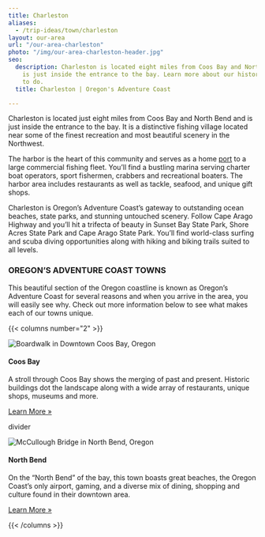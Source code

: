```yaml
---
title: Charleston
aliases:
  - /trip-ideas/town/charleston
layout: our-area
url: "/our-area-charleston"
photo: "/img/our-area-charleston-header.jpg"
seo:
  description: Charleston is located eight miles from Coos Bay and North Bend and
    is just inside the entrance to the bay. Learn more about our history and things
    to do.
  title: Charleston | Oregon's Adventure Coast

---
```

Charleston is located just eight miles from Coos Bay and North Bend and is just inside the entrance to the bay. It is a distinctive fishing village located near some of the finest recreation and most beautiful scenery in the Northwest. 

The harbor is the heart of this community and serves as a home <a href="https://www.portofcoosbay.com" target="_blank">port</a> to a large commercial fishing fleet. You’ll find a bustling marina serving charter boat operators, sport fishermen, crabbers and recreational boaters. The harbor area includes restaurants as well as tackle, seafood, and unique gift shops.

Charleston is Oregon’s Adventure Coast’s gateway to outstanding ocean beaches, state parks, and stunning untouched scenery. Follow Cape Arago Highway and you’ll hit a trifecta of beauty in Sunset Bay State Park, Shore Acres State Park and Cape Arago State Park. You’ll find world-class surfing and scuba diving opportunities along with hiking and biking trails suited to all levels.

### OREGON’S ADVENTURE COAST TOWNS

This beautiful section of the Oregon coastline is known as Oregon’s Adventure Coast for several reasons and when you arrive in the area, you will easily see why. Check out more information below to see what makes each of our towns unique.

{{< columns number="2" >}}

![Boardwalk in Downtown Coos Bay, Oregon](/img/col-our-area-coos-bay.jpg)

#### Coos Bay

A stroll through Coos Bay shows the merging of past and present. Historic buildings dot the landscape along with a wide array of restaurants, unique shops, museums and more.

<a href="/our-area-coos-bay" class="learn-more-anywhere-btn">Learn More »</a>

divider

![McCullough Bridge in North Bend, Oregon](/img/col-our-area-north-bend.jpg)

#### North Bend

On the “North Bend” of the bay, this town boasts great beaches, the Oregon Coast’s only airport, gaming, and a diverse mix of dining, shopping and culture found in their downtown area.

<a href="/our-area-north-bend" class="learn-more-anywhere-btn">Learn More »</a>

{{< /columns >}}
